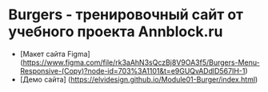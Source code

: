 # Burgers - тренировочный сайт от учебного проекта Annblock.ru

* [Макет сайта Figma] (https://www.figma.com/file/rk3aAhN3sQczBj8V9OA3f5/Burgers-Menu-Responsive-(Copy)?node-id=703%3A1101&t=e9GUQvADdlD567IH-1)
* [Демо сайта] (https://elvidesign.github.io/Module01-Burger/index.html)